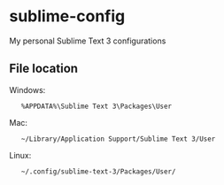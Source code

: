 sublime-config
==============

My personal Sublime Text 3 configurations

File location
-------------
Windows:

       %APPDATA%\Sublime Text 3\Packages\User

Mac:

       ~/Library/Application Support/Sublime Text 3/User

Linux:

       ~/.config/sublime-text-3/Packages/User/
